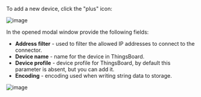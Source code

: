To add a new device, click the "plus" icon:

![image](https://img.thingsboard.io/gateway/socket-connector/socket-device-subsection-basic-1-ce.png)

In the opened modal window provide the following fields: 
- **Address filter** - used to filter the allowed IP addresses to connect to the connector.
- **Device name** - name for the device in ThingsBoard. 
- **Device profile** - device profile for ThingsBoard, by default this parameter is absent, but you can add it.
- **Encoding** - encoding used when writing string data to storage.

![image](https://img.thingsboard.io/gateway/socket-connector/socket-device-subsection-basic-2-ce.png)

